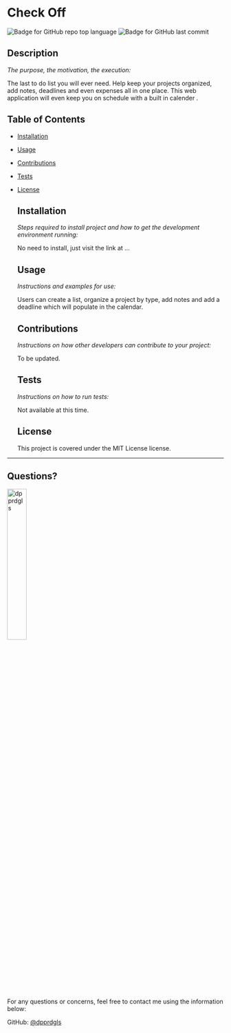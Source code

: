 # Check Off

  
  ![Badge for GitHub repo top language](https://img.shields.io/github/languages/top/dpprdgls/checkOff?style=flat&logo=appveyor) ![Badge for GitHub last commit](https://img.shields.io/github/last-commit/dpprdgls/checkOff?style=flat&logo=appveyor)
  



  ## Description

  *The purpose, the motivation, the execution:*

  The last to do list you will ever need. Help keep your projects organized, add notes, deadlines and even expenses all in one place. This web application will even keep    you on schedule with a built in calender .

  ## Table of Contents
  * [Installation](#installation)
  * [Usage](#usage)
  * [Contributions](#contributions)
  * [Tests](#tests)
  * [License](#license)
    
    ## Installation
    
    *Steps required to install project and how to get the development environment running:*
    
    No need to install, just visit the link at ...
    
    ## Usage
    
    *Instructions and examples for use:*
    
    Users can create a list, organize a project by type, add notes and add a deadline which will populate in the calendar. 
    
    ## Contributions
    
    *Instructions on how other developers can contribute to your project:*
    
    To be updated.
    
    ## Tests
    
    *Instructions on how to run tests:*
    
    Not available at this time.
    
    ## License
    
    This project is covered under the MIT License license.
  ---

  ## Questions? 

  <img src="https://avatars.githubusercontent.com/u/74167696?v=4" alt="dpprdgls" width="30%" />

  For any questions or concerns, feel free to contact me using the information below:
  
  GitHub: [@dpprdgls](https://api.github.com/users/dpprdgls)

  








